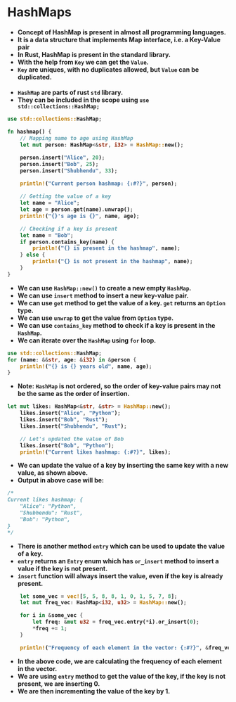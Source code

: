 # HashMaps
<strong><h4>
<ul>
<li> Concept of HashMap is present in almost all programming languages.</li>
<li> It is a data structure that implements Map interface, i.e. a Key-Value pair</li>
<li> In Rust, HashMap is present in the standard library.</li>
<li> With the help from <code>Key</code> we can get the <code>Value</code>.</li>
<li> <code>Key</code> are uniques, with no duplicates allowed, but <code>Value</code> can be duplicated.</li>
</h4><strong>

- `HashMap` are parts of rust `std` library.
- They can be included in the scope using `use std::collections::HashMap;`
```rust
use std::collections::HashMap;

fn hashmap() {
    // Mapping name to age using HashMap
    let mut person: HashMap<&str, i32> = HashMap::new();

    person.insert("Alice", 20);
    person.insert("Bob", 25);
    person.insert("Shubhendu", 33);

    println!("Current person hashmap: {:#?}", person);
    
    // Getting the value of a key
    let name = "Alice";
    let age = person.get(name).unwrap();
    println!("{}'s age is {}", name, age);

    // Checking if a key is present
    let name = "Bob";
    if person.contains_key(name) {
        println!("{} is present in the hashmap", name);
    } else {
        println!("{} is not present in the hashmap", name);
    }
}
```
- We can use `HashMap::new()` to create a new empty `HashMap`.
- We can use `insert` method to insert a new key-value pair.
- We can use `get` method to get the value of a key. `get` returns an `Option` type.
- We can use `unwrap` to get the value from `Option` type.
- We can use `contains_key` method to check if a key is present in the `HashMap`.
- We can iterate over the `HashMap` using `for` loop.

```rust
use std::collections::HashMap;
for (name: &&str, age: &i32) in &person {
    println!("{} is {} years old", name, age);
}
```
- **Note**: `HashMap` is not ordered, so the order of key-value pairs may not be the same as the order of insertion.

```rust
let mut likes: HashMap<&str, &str> = HashMap::new();
    likes.insert("Alice", "Python");
    likes.insert("Bob", "Rust");
    likes.insert("Shubhendu", "Rust");

    // Let's updated the value of Bob
    likes.insert("Bob", "Python");
    println!("Current likes hashmap: {:#?}", likes);
```

- We can update the value of a key by inserting the same key with a new value, as shown above.
- Output in above case will be:
```rust
/*
Current likes hashmap: {
    "Alice": "Python",
    "Shubhendu": "Rust",
    "Bob": "Python",
}
*/
```
- There is another method `entry` which can be used to update the value of a key.
- `entry` returns an `Entry` enum which has `or_insert` method to insert a value if the key is not present.
- `insert` function will always insert the value, even if the key is already present.
```rust
    let some_vec = vec![5, 5, 8, 8, 1, 0, 1, 5, 7, 8];
    let mut freq_vec: HashMap<i32, u32> = HashMap::new();

    for i in &some_vec {
        let freq: &mut u32 = freq_vec.entry(*i).or_insert(0);
        *freq += 1;
    }

    println!("Frequency of each element in the vector: {:#?}", &freq_vec);
```
- In the above code, we are calculating the frequency of each element in the vector.
- We are using `entry` method to get the value of the key, if the key is not present, we are inserting 0.
- We are then incrementing the value of the key by 1.